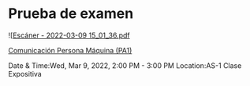 

# Prueba de examen

![[Escáner - 2022-03-09 15_01_36.pdf](_resources/Prueba_de_examen.resources/Esc%C3%A1ner%20-%202022-03-09%2015_01_36.pdf)

[Comunicación Persona Máquina (PA1)](https://www.google.com/calendar/event?eid=NzE1dXFpM21uY3ZnYTJhNnE1cXQ0c2tsazAgdW5kZXJzY29yZWJpc0Bt)

Date & Time:Wed, Mar 9, 2022, 2:00 PM - 3:00 PM
Location:AS-1
Clase Expositiva

